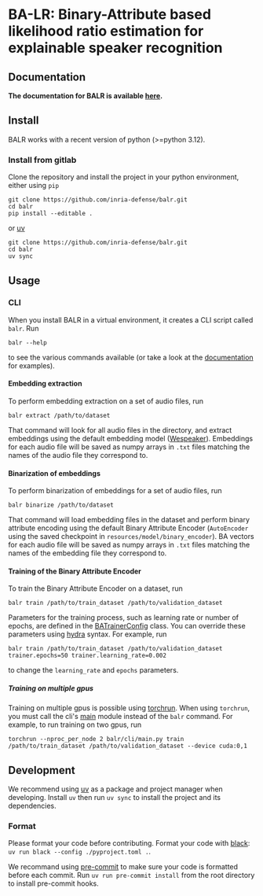 # BA-LR: Binary-Attribute based likelihood ratio estimation for explainable speaker recognition

## Documentation

**The documentation for BALR is available [here](https://inria-defense.gitlabpages.inria.fr/balr/).**

## Install

BALR works with a recent version of python (>=python 3.12).

### Install from gitlab

Clone the repository and install the project in your python environment, either using `pip`

```console
git clone https://github.com/inria-defense/balr.git
cd balr
pip install --editable .
```

or [uv](https://docs.astral.sh/uv/)

```console
git clone https://github.com/inria-defense/balr.git
cd balr
uv sync
```

## Usage

### CLI

When you install BALR in a virtual environment, it creates a CLI script called `balr`. Run

```console
balr --help
```

to see the various commands available (or take a look at the [documentation](https://inria-defense.gitlabpages.inria.fr/balr/) for examples).

#### Embedding extraction

To perform embedding extraction on a set of audio files, run

```console
balr extract /path/to/dataset
```

That command will look for all audio files in the directory, and extract embeddings using the default embedding model ([Wespeaker](https://github.com/wenet-e2e/wespeaker)). Embeddings for each audio file will be saved as numpy arrays in `.txt` files matching the names of the audio file they correspond to.

#### Binarization of embeddings

To perform binarization of embeddings for a set of audio files, run

```console
balr binarize /path/to/dataset
```

That command will load embedding files in the dataset and perform binary attribute encoding using the default Binary Attribute Encoder (`AutoEncoder` using the saved checkpoint in `resources/model/binary_encoder`). BA vectors for each audio file will be saved as numpy arrays in `.txt` files matching the names of the embedding file they correspond to.

#### Training of the Binary Attribute Encoder

To train the Binary Attribute Encoder on a dataset, run

```console
balr train /path/to/train_dataset /path/to/validation_dataset
```

Parameters for the training process, such as learning rate or number of epochs, are defined in the [BATrainerConfig](balr/config/configs.py) class. You can override these parameters using [hydra](https://hydra.cc/docs/intro/) syntax. For example, run

```console
balr train /path/to/train_dataset /path/to/validation_dataset trainer.epochs=50 trainer.learning_rate=0.002
```

to change the `learning_rate` and `epochs` parameters.

##### Training on multiple gpus

Training on multiple gpus is possible using [torchrun](https://pytorch.org/docs/stable/elastic/run.html#launcher-api). When using `torchrun`, you must call the cli's [main](balr/cli/main.py) module instead of the `balr` command. For example, to run training on two gpus, run

```console
torchrun --nproc_per_node 2 balr/cli/main.py train /path/to/train_dataset /path/to/validation_dataset --device cuda:0,1
```

## Development

We recommend using [uv](https://docs.astral.sh/uv/) as a package and project manager when developing. Install `uv` then run `uv sync` to install the project and its dependencies.

### Format

Please format your code before contributing. Format your code with [black](https://github.com/psf/black): `uv run black --config ./pyproject.toml .`.

We recommand using [pre-commit](https://pre-commit.com/) to make sure your code is formatted before each commit. Run `uv run pre-commit install` from the root directory to install pre-commit hooks.
